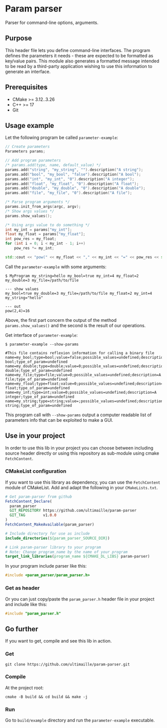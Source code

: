 # Param parser

Parser for command-line options, arguments.

## Purpose

This header file lets you define command-line interfaces. The program defines the parameters it needs - these are expected to be formatted as key/value pairs.
This module also generates a formatted message intended to be read by a third-party application wishing to use this information to generate an interface.

## Prerequisites

- CMake >= 3.12..3.26
- C++ >= 17
- Git

## Usage example

Let the following program be called `parameter-example`:
```cpp
// Create parameters
Parameters params;

// Add program parameters
/* params.add(type, name, default_value) */
params.add("string", "my_string", "").description("A string");
params.add("bool", "my_bool", "false").description("A bool");
params.add("int", "my_int", "0").description("A integer");
params.add("float", "my_float", "0").description("A float");
params.add("double", "my_double", "0").description("A double");
params.add("file", "my_file", "0").description("A file");

/* Parse program arguments */
params.init_from_args(argc, argv);
/* Show args values */
params.show_values();

/* Using args value to do something */
int my_int = params["my_int"];
float my_float = params["my_float"];
int pow_res = my_float;
for (int i = 0; i < my_int - 1; i++)
    pow_res *= my_int;

std::cout << "pow(" << my_float << "," << my_int << "=" << pow_res << std::endl;
```

Call the `parameter-example` with some arguments:
```shell
$ MyProgram my_string=hello my_bool=true my_int=4 my_float=2 my_double=3 my_file=/path/to/file

--- show values
my_bool=true my_double=3 my_file=/path/to/file my_float=2 my_int=4 my_string="hello"

--- out
pow(2,4)=16
```

Above, the first part concern the output of the method `params.show_values()` and the second is the result of our operations.

Get interface of `parameter-example`:
```shell
$ parameter-example --show-params

#This file contains reflexion information for calling a binary file
name=my_bool;type=bool;value=false;possible_values=undefined;description=A bool;type_of_param=undefined
name=my_double;type=double;value=0;possible_values=undefined;description=A double;type_of_param=undefined
name=my_file;type=file;value=0;possible_values=undefined;description=A file;type_of_param=undefined
name=my_float;type=float;value=0;possible_values=undefined;description=A float;type_of_param=undefined
name=my_int;type=int;value=0;possible_values=undefined;description=A integer;type_of_param=undefined
name=my_string;type=string;value=;possible_values=undefined;description=A string;type_of_param=undefined
``` 

This program call with `--show-params` output a computer readable list of parameters info that can be exploited to make a GUI.

## Use in your project

In order to use this lib in your project you can choose between including source header directly or using this repository as sub-module using cmake `FetchContent`.

### CMakeList configuration

If you want to use this library as dependency, you can use the `FetchContent` module of CMakeList. Add and adapt the following in your `CMakeLists.txt`.

```cmake
# Get param-parser from github
FetchContent_Declare(
  param_parser
  GIT_REPOSITORY https://github.com/ultimaille/param-parser
  GIT_TAG        v1.0.0
)
FetchContent_MakeAvailable(param_parser)

# Include directory for use as include
include_directories(${param_parser_SOURCE_DIR})

# Link param-parser library to your program
# Note: Change program_name by the name of your program
target_link_libraries(program_name ${CMAKE_DL_LIBS} param-parser)
```

In your program include parser like this:
```c++
#include <param_parser/param_parser.h>
```

### Get as header

Or you can just copy/paste the `param_parser.h` header file in your project and include like this:

```c++
#include "param_parser.h"
```

## Go further

If you want to get, compile and see this lib in action.

### Get

`git clone https://github.com/ultimaille/param-parser.git`

### Compile

At the project root:

`cmake -B build && cd build && make -j`

### Run

Go to `build/example` directory and run the `parameter-example` executable.
